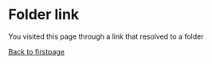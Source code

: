 ﻿Folder link
============

You visited this page through a link that resolved to a folder

[Back to firstpage](..)

